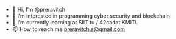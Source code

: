 - 👋 Hi, I’m @preravitch
- 👀 I’m interested in programming cyber security and blockchain
- 🌱 I’m currently learning at SIIT tu / 42cadat KMITL
- 📫 How to reach me preravitch.s@gmail.com

<!---
preravitch/preravitch is a ✨ special ✨ repository because its `README.md` (this file) appears on your GitHub profile.
You can click the Preview link to take a look at your changes.
--->
